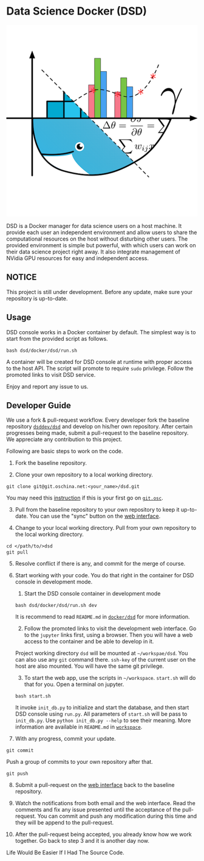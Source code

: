 # Data Science Docker (DSD)

![DSD logo](logo.png)

DSD is a Docker manager for data science users on a host machine.
It provide each user an independent environment and allow users to share the computational resources on the host without disturbing other users.
The provided environment is simple but powerful, with which users can work on their data science project right away.
It also integrate management of NVidia GPU resources for easy and independent access.

## NOTICE

This project is still under development.
Before any update, make sure your repository is up-to-date.

## Usage

DSD console works in a Docker container by default.
The simplest way is to start from the provided script as follows.
```
bash dsd/docker/dsd/run.sh
```
A container will be created for DSD console at runtime with proper access to the host API.
The script will promote to require `sudo` privilege.
Follow the promoted links to visit DSD service.

Enjoy and report any issue to us.

## Developer Guide

We use a fork & pull-request workflow.
Every developer fork the baseline repository [`dsddev/dsd`](https://git.oschina.net/dsddev/dsd) and develop on his/her own repository.
After certain progresses being made, submit a pull-request to the baseline repository.
We appreciate any contribution to this project.

Following are basic steps to work on the code.

1. Fork the baseline repository.

2. Clone your own repository to a local working directory.
```
git clone git@git.oschina.net:<your_name>/dsd.git
```
You may need this [instruction](https://git.oschina.net/oschina/git-osc/wikis/%E5%B8%AE%E5%8A%A9#ssh-keys) if this is your first go on [`git.osc`](https://git.oschina.net).

3. Pull from the baseline repository to your own repository to keep it up-to-date.
You can use the "sync" button on the [web interface](https://git.oschina.net/<your_name>/dsd).

4. Change to your local working directory. Pull from your own repository to the local working directory.
```
cd </path/to/>dsd
git pull
```

5. Resolve conflict if there is any, and commit for the merge of course.

6. Start working with your code. You do that right in the container for DSD console in development mode.

    1. Start the DSD console container in development mode
    ```
    bash dsd/docker/dsd/run.sh dev
    ```
    It is recommend to read `README.md` in [`docker/dsd`](docker/dsd) for more information.

    2. Follow the promoted links to visit the development web interface.
    Go to the `jupyter` links first, using a browser.
    Then you will have a web access to the container and be able to develop in it.

    Project working directory `dsd` will be mounted at `~/workspae/dsd`.
    You can also use any `git` command there.
    `ssh-key` of the current user on the host are also mounted.
    You will have the same git privilege.

    3. To start the web app, use the scripts in `~/workspace`.
    `start.sh` will do that for you.
    Open a terminal on jupyter.
    ```
    bash start.sh
    ```
    It invoke `init_db.py` to initialize and start the database, and then start DSD console using `run.py`.
    All parameters of `start.sh` will be pass to `init_db.py`.
    Use `python init_db.py --help` to see their meaning.
    More information are available in `README.md` in [`workspace`](workspace).

7. With any progress, commit your update.
```
git commit
```
Push a group of commits to your own repository after that.
```
git push
```

8. Submit a pull-request on the [web interface](https://git.oschina.net/<your_name>/dsd) back to the baseline repository.

9. Watch the notifications from both email and the web interface.
Read the comments and fix any issue presented until the acceptance of the pull-request.
You can commit and push any modification during this time and they will be append to the pull-request.

10. After the pull-request being accepted, you already know how we work together.
Go back to step 3 and it is another day now.

Life Would Be Easier If I Had The Source Code.
